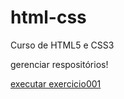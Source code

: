 # html-css
 Curso de HTML5 e CSS3

 gerenciar respositórios!

 <a href="https://gadarkeres.github.io/html-css/exercicios/ex001/index.html"> executar exercicio001
